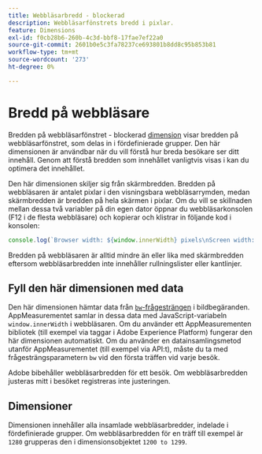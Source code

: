 ```yaml
---
title: Webbläsarbredd - blockerad
description: Webbläsarfönstrets bredd i pixlar.
feature: Dimensions
exl-id: f0cb28b6-260b-4c3d-bbf8-17fae7ef22a0
source-git-commit: 2601b0e5c3fa78237ce693801b8dd8c95b853b81
workflow-type: tm+mt
source-wordcount: '273'
ht-degree: 0%

---
```


# Bredd på webbläsare

Bredden på webbläsarfönstret - blockerad [dimension](overview.md) visar bredden på webbläsarfönstret, som delas in i fördefinierade grupper. Den här dimensionen är användbar när du vill förstå hur breda besökare ser ditt innehåll. Genom att förstå bredden som innehållet vanligtvis visas i kan du optimera det innehållet.

Den här dimensionen skiljer sig från skärmbredden. Bredden på webbläsaren är antalet pixlar i den visningsbara webbläsarrymden, medan skärmbredden är bredden på hela skärmen i pixlar. Om du vill se skillnaden mellan dessa två variabler på din egen dator öppnar du webbläsarkonsolen (F12 i de flesta webbläsare) och kopierar och klistrar in följande kod i konsolen:

```javascript
console.log(`Browser width: ${window.innerWidth} pixels\nScreen width: ${screen.width} pixels`);
```

Bredden på webbläsaren är alltid mindre än eller lika med skärmbredden eftersom webbläsarbredden inte innehåller rullningslister eller kantlinjer.

## Fyll den här dimensionen med data

Den här dimensionen hämtar data från [`bw`-frågesträngen &#x200B;](/help/implement/validate/query-parameters.md) i bildbegäranden. AppMeasurementet samlar in dessa data med JavaScript-variabeln `window.innerWidth` i webbläsaren. Om du använder ett AppMeasurementen bibliotek (till exempel via taggar i Adobe Experience Platform) fungerar den här dimensionen automatiskt. Om du använder en datainsamlingsmetod utanför AppMeasurementet (till exempel via API:t), måste du ta med frågesträngsparametern `bw` vid den första träffen vid varje besök.

Adobe bibehåller webbläsarbredden för ett besök. Om webbläsarbredden justeras mitt i besöket registreras inte justeringen.

## Dimensioner

Dimensionen innehåller alla insamlade webbläsarbredder, indelade i fördefinierade grupper. Om webbläsarbredden för en träff till exempel är `1280` grupperas den i dimensionsobjektet `1200 to 1299`.

